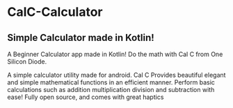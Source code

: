# CalC-Calculator
## Simple Calculator made in Kotlin!
A Beginner Calculator app made in Kotlin!
Do the math with Cal C from One Silicon Diode.

A simple calculator utility made for android. Cal C Provides beautiful elegant and simple mathematical functions in an efficient manner. Perform basic calculations such as addition multiplication division and subtraction with ease! Fully open source, and comes with great haptics

